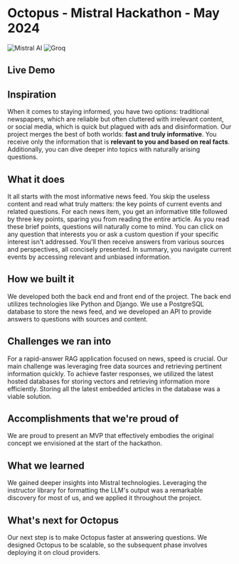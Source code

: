 # Octopus - Mistral Hackathon - May 2024

![Mistral AI](https://avatars.githubusercontent.com/u/132372032?s=200&v=4)
![Groq](https://avatars.githubusercontent.com/u/7464134?s=200&v=4)

## Live Demo



## Inspiration
When it comes to staying informed, you have two options: traditional newspapers, which are reliable but often cluttered with irrelevant content, or social media, which is quick but plagued with ads and disinformation. Our project merges the best of both worlds: **fast and truly informative**. You receive only the information that is **relevant to you and based on real facts**. Additionally, you can dive deeper into topics with naturally arising questions.

## What it does
It all starts with the most informative news feed. You skip the useless content and read what truly matters: the key points of current events and related questions. For each news item, you get an informative title followed by three key points, sparing you from reading the entire article. As you read these brief points, questions will naturally come to mind. You can click on any question that interests you or ask a custom question if your specific interest isn't addressed. You'll then receive answers from various sources and perspectives, all concisely presented. In summary, you navigate current events by accessing relevant and unbiased information.

## How we built it
We developed both the back end and front end of the project. The back end utilizes technologies like Python and Django. We use a PostgreSQL database to store the news feed, and we developed an API to provide answers to questions with sources and content.

## Challenges we ran into
For a rapid-answer RAG application focused on news, speed is crucial. Our main challenge was leveraging free data sources and retrieving pertinent information quickly. To achieve faster responses, we utilized the latest hosted databases for storing vectors and retrieving information more efficiently. Storing all the latest embedded articles in the database was a viable solution.

## Accomplishments that we're proud of
We are proud to present an MVP that effectively embodies the original concept we envisioned at the start of the hackathon.

## What we learned
We gained deeper insights into Mistral technologies. Leveraging the instructor library for formatting the LLM's output was a remarkable discovery for most of us, and we applied it throughout the project.

## What's next for Octopus
Our next step is to make Octopus faster at answering questions. We designed Octopus to be scalable, so the subsequent phase involves deploying it on cloud providers.
